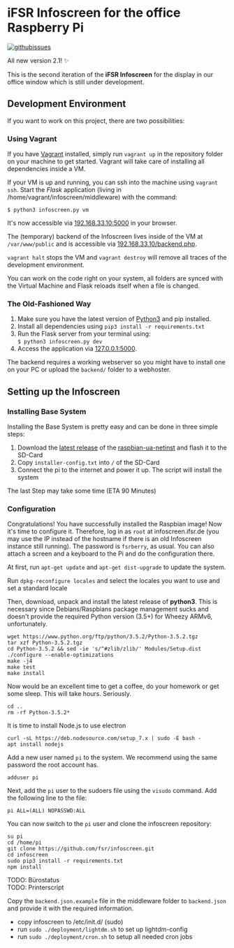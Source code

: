 # iFSR Infoscreen for the office Raspberry Pi

[![githubissues](http://img.shields.io/github/issues/fsr/infoscreen.svg?style=flat)](https://github.com/fsr/infoscreen/issues)

All new version 2.1! :sparkles:

This is the second iteration of the **iFSR Infoscreen** for the display in our office window which is still under development.


## Development Environment

If you want to work on this project, there are two possibilities:

### Using Vagrant

If you have [Vagrant](https://vagrantup.com) installed, simply run `vagrant up`
in the repository folder on your machine to get started. Vagrant will take care of installing all dependencies inside a VM.

If your VM is up and running, you can ssh into the machine using `vagrant ssh`.
Start the _Flask_ application (living in /home/vagrant/infoscreen/middleware) with the command:
```shell
$ python3 infoscreen.py vm
```
It's now accessible via [192.168.33.10:5000](http://192.168.33.10:5000) in your browser.  


The (temporary) backend of the Infoscreen lives inside of the VM at `/var/www/public`
and is accessible via [192.168.33.10/backend.php](http://192.168.33.10/backend.php).

`vagrant halt` stops the VM and `vagrant destroy` will remove all traces of the development environment.

You can work on the code right on your system, all folders are synced with the Virtual Machine and Flask reloads itself when a file is changed.

### The Old-Fashioned Way

1.  Make sure you have the latest version of [Python3](https://python.org) and pip installed.
2.  Install all dependencies using `pip3 install -r requirements.txt`
3.  Run the Flask server from your terminal using:  
`$ python3 infoscreen.py dev`
4.  Access the application via [127.0.0.1:5000](http://127.0.0.1:5000).  

The backend requires a working webserver so you might have to install one on your PC or upload the `backend/` folder to a webhoster.



## Setting up the Infoscreen
### Installing Base System
Installing the Base System is pretty easy and can be done in three simple steps:  

1.  Download the [latest release](https://github.com/debian-pi/raspbian-ua-netinst/releases/latest) of the [raspbian-ua-netinst](https://github.com/debian-pi/raspbian-ua-netinst) and flash it to the SD-Card  
2.  Copy `installer-config.txt` into `/` of the SD-Card  
3.  Connect the pi to the internet and power it up. The script will install the system  

The last Step may take some time (ETA 90 Minutes)

### Configuration
Congratulations! You have successfully installed the Raspbian image! Now it's time to configure it. Therefore, log in as `root` at infoscreen.ifsr.de (you may use the IP instead of the hostname if there is an old Infoscreen instance still running). The password is `fsrberry`, as usual. You can also attach a screen and a keyboard to the Pi and do the configuration there.

At first, run `apt-get update` and `apt-get dist-upgrade` to update the system.

Run `dpkg-reconfigure locales` and select the locales you want to use and set a standard locale

Then, download, unpack and install the latest release of **python3**. This is necessary since Debians/Raspbians package management sucks and doesn't provide the required Python version (3.5+) for Wheezy ARMv6, unfortunately.

```
wget https://www.python.org/ftp/python/3.5.2/Python-3.5.2.tgz
tar xzf Python-3.5.2.tgz
cd Python-3.5.2 && sed -ie 's/^#zlib/zlib/' Modules/Setup.dist
./configure --enable-optimizations
make -j4
make test
make install
```

Now would be an excellent time to get a coffee, do your homework or get some sleep. This will take hours. Seriously.

```
cd ..
rm -rf Python-3.5.2*
```

It is time to install Node.js to use electron

```
curl -sL https://deb.nodesource.com/setup_7.x | sudo -E bash -
apt install nodejs
```

Add a new user named `pi` to the system. We recommend using the same password the root account has.
```
adduser pi
```

Next, add the `pi` user to the sudoers file using the `visudo` command. Add the following line to the file:
```
pi ALL=(ALL) NOPASSWD:ALL
```

You can now switch to the `pi` user and clone the infoscreen repository:
```
su pi
cd /home/pi
git clone https://github.com/fsr/infoscreen.git
cd infoscreen
sudo pip3 install -r requirements.txt
npm install
```

TODO: Bürostatus  
TODO: Printerscript

Copy the `backend.json.example` file in the middleware folder to `backend.json` and provide it with the required information.
-   copy infoscreen to /etc/init.d/ (sudo)
-   run `sudo ./deployment/lightdm.sh` to set up lightdm-config
-   run `sudo ./deployment/cron.sh` to setup all needed cron jobs
